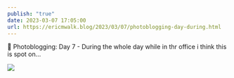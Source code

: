 ```yaml
---
publish: "true"
date: 2023-03-07 17:05:00
url: https://ericmwalk.blog/2023/03/07/photoblogging-day-during.html
---
```

📸 Photoblogging: Day 7 - During the whole day while in thr office i think this is spot on…

![](https://ericmwalk.blog/uploads/2023/bca5049f2e.jpg)